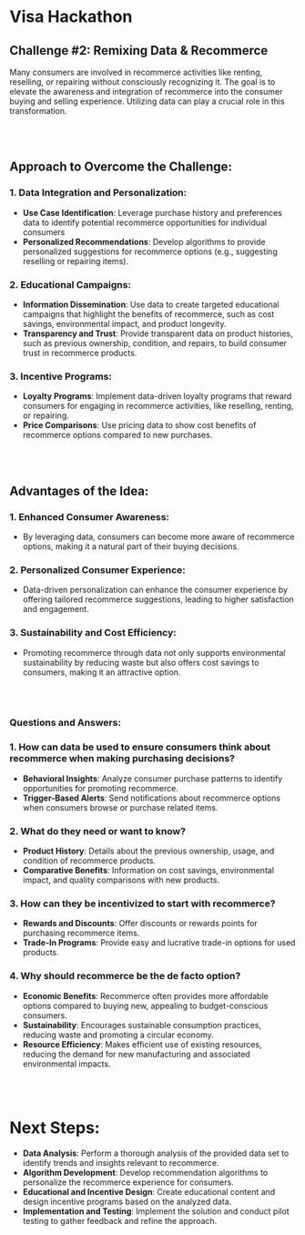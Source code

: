 # Visa Hackathon

## Challenge #2: Remixing Data & Recommerce
Many consumers are involved in recommerce activities like renting, reselling, or repairing without consciously recognizing it. The goal is to elevate the awareness and integration of recommerce into the consumer buying and selling experience. Utilizing data can play a crucial role in this transformation.

<BR><BR>

## Approach to Overcome the Challenge:

### 1.	Data Integration and Personalization:
- **Use Case Identification**: Leverage purchase history and preferences data to identify potential recommerce opportunities for individual consumers
- **Personalized Recommendations**: Develop algorithms to provide personalized suggestions for recommerce options (e.g., suggesting reselling or repairing items).
### 2.	Educational Campaigns:
- **Information Dissemination**: Use data to create targeted educational campaigns that highlight the benefits of recommerce, such as cost savings, environmental impact, and product longevity.
- **Transparency and Trust**: Provide transparent data on product histories, such as previous ownership, condition, and repairs, to build consumer trust in recommerce products.
### 3.	Incentive Programs:
- **Loyalty Programs**: Implement data-driven loyalty programs that reward consumers for engaging in recommerce activities, like reselling, renting, or repairing.
- **Price Comparisons**: Use pricing data to show cost benefits of recommerce options compared to new purchases.


<BR><BR>

## Advantages of the Idea:
### 1.	Enhanced Consumer Awareness:
-	By leveraging data, consumers can become more aware of recommerce options, making it a natural part of their buying decisions.
### 2.	Personalized Consumer Experience:
-	Data-driven personalization can enhance the consumer experience by offering tailored recommerce suggestions, leading to higher satisfaction and engagement.
### 3.	Sustainability and Cost Efficiency:
-	Promoting recommerce through data not only supports environmental sustainability by reducing waste but also offers cost savings to consumers, making it an attractive option.

<BR><BR>

### Questions and Answers:
### 1. How can data be used to ensure consumers think about recommerce when making purchasing decisions?
-	**Behavioral Insights**: Analyze consumer purchase patterns to identify opportunities for promoting recommerce.
-	**Trigger-Based Alerts**: Send notifications about recommerce options when consumers browse or purchase related items.

### 2. What do they need or want to know?
-	**Product History**: Details about the previous ownership, usage, and condition of recommerce products.
-	**Comparative Benefits**: Information on cost savings, environmental impact, and quality comparisons with new products.

### 3. How can they be incentivized to start with recommerce?
-	**Rewards and Discounts**: Offer discounts or rewards points for purchasing recommerce items.
-	**Trade-In Programs**: Provide easy and lucrative trade-in options for used products.

### 4. Why should recommerce be the de facto option?
-	**Economic Benefits**: Recommerce often provides more affordable options compared to buying new, appealing to budget-conscious consumers.
-	**Sustainability**: Encourages sustainable consumption practices, reducing waste and promoting a circular economy.
-	**Resource Efficiency**: Makes efficient use of existing resources, reducing the demand for new manufacturing and associated environmental impacts.

<BR><BR>

# Next Steps:

-	**Data Analysis**: Perform a thorough analysis of the provided data set to identify trends and insights relevant to recommerce.
-	**Algorithm Development**: Develop recommendation algorithms to personalize the recommerce experience for consumers.
-	**Educational and Incentive Design**: Create educational content and design incentive programs based on the analyzed data.
- **Implementation and Testing**: Implement the solution and conduct pilot testing to gather feedback and refine the approach.




